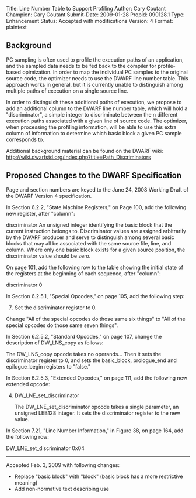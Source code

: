 Title:       Line Number Table to Support Profiling
Author:      Cary Coutant
Champion:    Cary Coutant
Submit-Date: 2009-01-28
Propid:      090128.1
Type:        Enhancement
Status:      Accepted with modifications
Version:     4
Format:      plaintext

Background
----------

PC sampling is often used to profile the execution paths of an
application, and the sampled data needs to be fed back to the compiler
for profile-based opimization. In order to map the individual PC
samples to the original source code, the optimizer needs to use the
DWARF line number table. This approach works in general, but it is
currently unable to distinguish among multiple paths of execution on a
single source line.

In order to distinguish these additional paths of execution, we
propose to add an additional column to the DWARF line number table,
which will hold a "discriminator", a simple integer to discriminate
between the n different execution paths associated with a given line
of source code. The optimizer, when processing the profiling
information, will be able to use this extra column of information to
determine which basic block a given PC sample corresponds to.

Additional background material can be found on the DWARF wiki:
http://wiki.dwarfstd.org/index.php?title=Path_Discriminators


Proposed Changes to the DWARF Specification
-------------------------------------------

Page and section numbers are keyed to the June 24, 2008 Working Draft
of the DWARF Version 4 specification.

In Section 6.2.2, "State Machine Registers," on Page 100, add the
following new register, after "column":

  discriminator
     An unsigned integer identifying the basic block that
     the current instruction belongs to. Discriminator
     values are assigned arbitrarily by the DWARF producer
     and serve to distinguish among several basic blocks
     that may all be associated with the same source file,
     line, and column. Where only one basic block exists for
     a given source position, the discriminator value should
     be zero.

On page 101, add the following row to the table showing the initial
state of the registers at the beginning of each sequence, after
"column":

  discriminator    0

In Section 6.2.5.1, "Special Opcodes," on page 105, add the following step:

  7.  Set the discriminator register to 0.

Change "All of the special opcodes do those same six things" to "All
of the special opcodes do those same seven things".

In Section 6.2.5.2, "Standard Opcodes," on page 107, change the
description of DW_LNS_copy as follows:

  The DW_LNS_copy opcode takes no operands... Then it sets
  the discriminator register to 0, and sets the basic_block,
  prologue_end and epilogue_begin registers to "false."

In Section 6.2.5.3, "Extended Opcodes," on page 111, add the following
new extended opcode:

  4.  DW_LNE_set_discriminator

      The DW_LNE_set_discriminator opcode takes a single
      parameter, an unsigned LEB128 integer. It sets the
      discriminator register to the new value.

In Section 7.21, "Line Number Information," in Figure 38, on page 164,
add the following row:

  DW_LNE_set_discriminator     0x04

---
Accepted Feb. 3, 2009 with following changes: 
 - Replace "basic block" with "block" (basic block has a more 
   restrictive meaning)
 - Add non-normative text describing use
